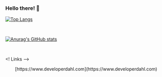 ### Hello there! 👋



<!-- Language stats -->
[![Top Langs](https://github-readme-stats.vercel.app/api/top-langs/?username=LucasDahl&layout=compact)](https://github.com/anuraghazra/github-readme-stats)

<br> <!-- Making space -->

<!-- Report Card -->
[![Anurag's GitHub stats](https://github-readme-stats.vercel.app/api?username=LucasDahl)](https://github.com/anuraghazra/github-readme-stats)

<br> <!-- Making space -->

<! Links -->

<p align="center">
  [https://www.developerdahl.com](https://www.developerdahl.com)
</p>


<!--
**LucasDahl/LucasDahl** is a ✨ _special_ ✨ repository because its `README.md` (this file) appears on your GitHub profile.

Here are some ideas to get you started:

- 🔭 I’m currently working on ...
- 🌱 I’m currently learning ...
- 👯 I’m looking to collaborate on ...
- 🤔 I’m looking for help with ...
- 💬 Ask me about ...
- 📫 How to reach me: ...
- 😄 Pronouns: ...
- ⚡ Fun fact: ...
-->
